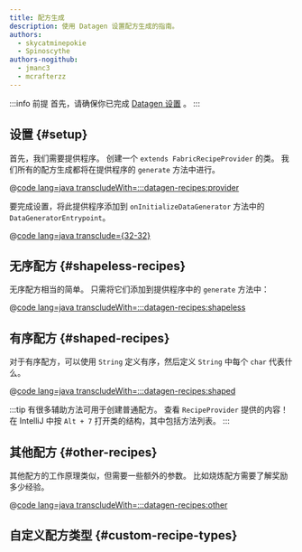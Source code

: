 ```yaml
---
title: 配方生成
description: 使用 Datagen 设置配方生成的指南。
authors:
  - skycatminepokie
  - Spinoscythe
authors-nogithub:
  - jmanc3
  - mcrafterzz
---
```


:::info 前提
首先，请确保你已完成 [Datagen 设置](./setup) 。
:::

## 设置 {#setup}

首先，我们需要提供程序。 创建一个 `extends FabricRecipeProvider` 的类。 我们所有的配方生成都将在提供程序的 `generate` 方法中进行。

@[code lang=java transcludeWith=:::datagen-recipes:provider](@/reference/1.21.8/src/client/java/com/example/docs/datagen/FabricDocsReferenceRecipeProvider.java)

要完成设置，将此提供程序添加到 `onInitializeDataGenerator` 方法中的 `DataGeneratorEntrypoint`。

@[code lang=java transclude={32-32}](@/reference/1.21.8/src/client/java/com/example/docs/datagen/FabricDocsReferenceDataGenerator.java)

## 无序配方 {#shapeless-recipes}

无序配方相当的简单。 只需将它们添加到提供程序中的 `generate` 方法中：

@[code lang=java transcludeWith=:::datagen-recipes:shapeless](@/reference/1.21.8/src/client/java/com/example/docs/datagen/FabricDocsReferenceRecipeProvider.java)

## 有序配方 {#shaped-recipes}

对于有序配方，可以使用 `String` 定义有序，然后定义 `String` 中每个 `char` 代表什么。

@[code lang=java transcludeWith=:::datagen-recipes:shaped](@/reference/1.21.8/src/client/java/com/example/docs/datagen/FabricDocsReferenceRecipeProvider.java)

:::tip
有很多辅助方法可用于创建普通配方。 查看 `RecipeProvider` 提供的内容！ 在 IntelliJ 中按 `Alt + 7` 打开类的结构，其中包括方法列表。
:::

## 其他配方 {#other-recipes}

其他配方的工作原理类似，但需要一些额外的参数。 比如烧炼配方需要了解奖励多少经验。

@[code lang=java transcludeWith=:::datagen-recipes:other](@/reference/1.21.8/src/client/java/com/example/docs/datagen/FabricDocsReferenceRecipeProvider.java)

## 自定义配方类型 {#custom-recipe-types}
